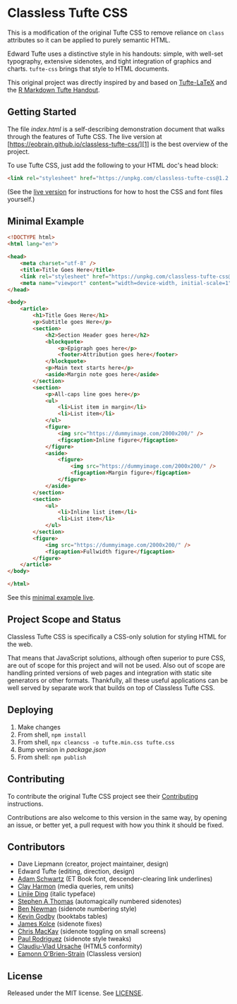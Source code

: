 Classless Tufte CSS
=========
This is a modification of the original Tufte CSS to remove reliance on `class`
attributes so it can be applied to purely semantic HTML.

Edward Tufte uses a distinctive style in his handouts: simple, with well-set
typography, extensive sidenotes, and tight integration of graphics and
charts. `tufte-css` brings that style to HTML documents.

This original project was directly inspired by and
based on [Tufte-LaTeX](https://tufte-latex.github.io/tufte-latex/) and the
[R Markdown Tufte Handout](http://rmarkdown.rstudio.com/examples/tufte-handout.pdf).


Getting Started
-
The file *index.html* is a self-describing demonstration document that walks through
the features of Tufte CSS. The live version at
[https://eobrain.github.io/classless-tufte-css/][1]
is the best overview of the project.


To use Tufte CSS, just add the following to your HTML doc's
head block:

```html
<link rel="stylesheet" href="https://unpkg.com/classless-tufte-css@1.2.1/tufte.min.css"/>
```

(See the [live version][1] for instructions for how to host the CSS and font files yourself.)

Minimal Example
-

```html
<!DOCTYPE html>
<html lang="en">

<head>
    <meta charset="utf-8" />
    <title>Title Goes Here</title>
    <link rel="stylesheet" href="https://unpkg.com/classless-tufte-css@1.2.1/tufte.min.css" />
    <meta name="viewport" content="width=device-width, initial-scale=1">
</head>

<body>
    <article>
        <h1>Title Goes Here</h1>
        <p>Subtitle goes Here</p>
        <section>
            <h2>Section Header goes here</h2>
            <blockquote>
                <p>Epigraph goes here</p>
                <footer>Attribution goes here</footer>
            </blockquote>
            <p>Main text starts here</p>
            <aside>Margin note goes here</aside>
        </section>
        <section>
            <p>All-caps line goes here</p>
            <ul>
                <li>List item in margin</li>
                <li>List item</li>
            </ul>
            <figure>
                <img src="https://dummyimage.com/2000x200/" />
                <figcaption>Inline figure</figcaption>
            </figure>
            <aside>
                <figure>
                    <img src="https://dummyimage.com/2000x200/" />
                    <figcaption>Margin figure</figcaption>
                </figure>
            </aside>
        </section>
        <section>
            <ul>
                <li>Inline list item</li>
                <li>List item</li>
            </ul>
        </section>
        <figure>
            <img src="https://dummyimage.com/2000x200/" />
            <figcaption>Fullwidth figure</figcaption>
        </figure>
    </article>
</body>

</html>
```
See this [minimal example live][3].



Project Scope and Status
-
Classless Tufte CSS is specifically a CSS-only solution for styling HTML for the web.

That means that JavaScript solutions, although often superior to pure CSS, are out of scope for this project and will not be used. Also out of scope are handling printed versions of web pages and integration with static site generators or other formats. Thankfully, all these useful applications can be well served by separate work that builds on top of Classless Tufte CSS.


Deploying
-
1. Make changes
2. From shell, `npm install`
2. From shell, `npx cleancss -o tufte.min.css tufte.css`
3. Bump version in *package.json*
4. From shell: `npm publish`


Contributing
-

To contribute the original Tufte CSS project see their [Contributing][2] instructions.

Contributions are also welcome to this version in the same way, by opening an
issue, or better yet, a pull request with how you think it should be
fixed.

Contributors
-
 - Dave Liepmann (creator, project maintainer, design)
 - Edward Tufte (editing, direction, design)
 - [Adam Schwartz](https://github.com/adamschwartz) (ET Book font, descender-clearing link underlines)
 - [Clay Harmon](https://github.com/edwardtufte/tufte-css/commits/master?author=clayh53) (media queries, rem units)
 - [Linjie Ding](https://github.com/edwardtufte/tufte-css/commits/master?author=pyrocat101) (italic typeface)
 - [Stephen A Thomas](https://github.com/edwardtufte/tufte-css/commits/master?author=sathomas) (automagically numbered sidenotes)
 - [Ben Newman](https://github.com/edwardtufte/tufte-css/pull/9) (sidenote numbering style)
 - [Kevin Godby](https://github.com/edwardtufte/tufte-css/commits/master?author=godbyk) (booktabs tables)
 - [James Kolce](https://github.com/edwardtufte/tufte-css/commits/master?author=jameskolce) (sidenote fixes)
 - [Chris MacKay](https://github.com/crmackay) (sidenote toggling on small screens)
 - [Paul Rodriguez](https://github.com/edwardtufte/tufte-css/commits/master?author=ruricolist)
   (sidenote style tweaks)
 - [Claudiu-Vlad Ursache](https://github.com/edwardtufte/tufte-css/commits/master?author=ursachec) (HTML5 conformity)
 - [Eamonn O'Brien-Strain](https://github.com/eobrain/classless-tufte-css/commits/master?author=eobrain) (Classless version)


License
-
Released under the MIT license. See [LICENSE](https://github.com/edwardtufte/tufte-css/blob/gh-pages/LICENSE).

[1]: https://eobrain.github.io/classless-tufte-css/
[2]: https://github.com/edwardtufte/tufte-css#contributing
[3]: https://eobrain.github.io/classless-tufte-css/minimal-example.html